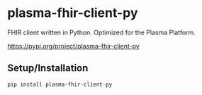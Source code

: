 # plasma-fhir-client-py
FHIR client written in Python.
Optimized for the Plasma Platform.

https://pypi.org/project/plasma-fhir-client-py

## Setup/Installation
`pip install plasma-fhir-client-py`